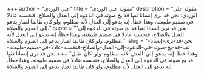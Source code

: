 +++
author = "علي الوردي"
title = "مقولة علي الوردي"
description = "مقولة علي الوردي: نحن قد نرى إنسانا تقيا قد بح صوته في الدعوة إلى العدل والصلاح، فنحسبه عادلا في صميم طبيعته، وهذا خطأ، إنه يدعو إلى العدل لأنه مظلوم، ولو كان ظالما لصار يدعو إلى الصوم والصلاة."
quote = '''نحن قد نرى إنسانا تقيا قد بح صوته في الدعوة إلى العدل والصلاح، فنحسبه عادلا في صميم طبيعته، وهذا خطأ، إنه يدعو إلى العدل لأنه مظلوم، ولو كان ظالما لصار يدعو إلى الصوم والصلاة.''' 
slug = "نحن-قد-نرى-إنسانا-تقيا-قد-بح-صوته-في-الدعوة-إلى-العدل-والصلاح-فنحسبه-عادلا-في-صميم-طبيعته-وهذا-خطأ-إنه-يدعو-إلى-العدل-لأنه-مظلوم-ولو-كان-ظال"
+++
نحن قد نرى إنسانا تقيا قد بح صوته في الدعوة إلى العدل والصلاح، فنحسبه عادلا في صميم طبيعته، وهذا خطأ، إنه يدعو إلى العدل لأنه مظلوم، ولو كان ظالما لصار يدعو إلى الصوم والصلاة.
